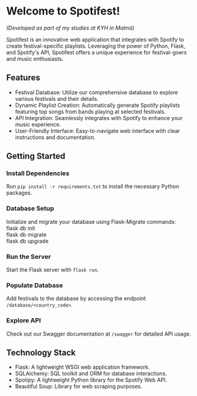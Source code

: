 # Welcome to Spotifest!
*(Developed as part of my studies at KYH in Malmö)*  

Spotifest is an innovative web application that integrates with Spotify to create festival-specific playlists. Leveraging the power of Python, Flask, and Spotify's API, Spotifest offers a unique experience for festival-goers and music enthusiasts.

## Features
- Festival Database: Utilize our comprehensive database to explore various festivals and their details.
- Dynamic Playlist Creation: Automatically generate Spotify playlists featuring top songs from bands playing at selected festivals.
- API Integration: Seamlessly integrates with Spotify to enhance your music experience.
- User-Friendly Interface: Easy-to-navigate web interface with clear instructions and documentation.

## Getting Started

### Install Dependencies
Run `pip install -r requirements.txt` to install the necessary Python packages.

### Database Setup
Initialize and migrate your database using Flask-Migrate commands:  
flask db init  
flask db migrate  
flask db upgrade  

### Run the Server
Start the Flask server with `flask run`.

### Populate Database
Add festivals to the database by accessing the endpoint `/database/<country_code>`.

### Explore API
Check out our Swagger documentation at `/swagger` for detailed API usage.

## Technology Stack
- Flask: A lightweight WSGI web application framework.
- SQLAlchemy: SQL toolkit and ORM for database interactions.
- Spotipy: A lightweight Python library for the Spotify Web API.
- Beautiful Soup: Library for web scraping purposes.
